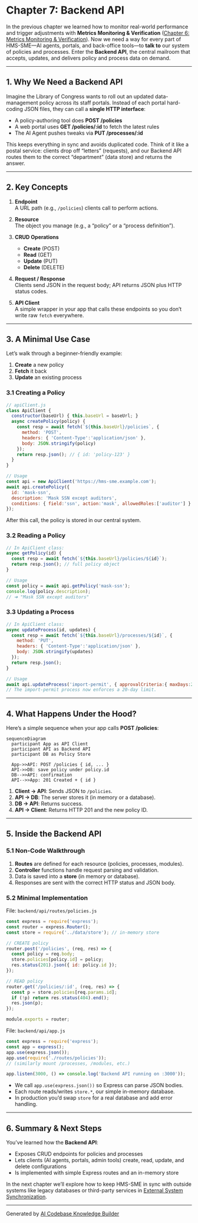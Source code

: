 # Chapter 7: Backend API

In the previous chapter we learned how to monitor real-world performance and trigger adjustments with **Metrics Monitoring & Verification** ([Chapter 6: Metrics Monitoring & Verification](06_metrics_monitoring___verification_.md)). Now we need a way for every part of HMS-SME—AI agents, portals, and back-office tools—to **talk to** our system of policies and processes. Enter the **Backend API**, the central mailroom that accepts, updates, and delivers policy and process data on demand.

---

## 1. Why We Need a Backend API

Imagine the Library of Congress wants to roll out an updated data-management policy across its staff portals. Instead of each portal hard-coding JSON files, they can call a **single HTTP interface**:

- A policy-authoring tool does **POST /policies**  
- A web portal uses **GET /policies/:id** to fetch the latest rules  
- The AI Agent pushes tweaks via **PUT /processes/:id**  

This keeps everything in sync and avoids duplicated code.  Think of it like a postal service: clients drop off “letters” (requests), and our Backend API routes them to the correct “department” (data store) and returns the answer.

---

## 2. Key Concepts

1. **Endpoint**  
   A URL path (e.g., `/policies`) clients call to perform actions.

2. **Resource**  
   The object you manage (e.g., a “policy” or a “process definition”).

3. **CRUD Operations**  
   - **Create** (POST)  
   - **Read**   (GET)  
   - **Update** (PUT)  
   - **Delete** (DELETE)

4. **Request / Response**  
   Clients send JSON in the request body; API returns JSON plus HTTP status codes.

5. **API Client**  
   A simple wrapper in your app that calls these endpoints so you don’t write raw `fetch` everywhere.

---

## 3. A Minimal Use Case

Let’s walk through a beginner-friendly example:

1. **Create** a new policy  
2. **Fetch** it back  
3. **Update** an existing process  

### 3.1 Creating a Policy

```javascript
// apiClient.js
class ApiClient {
  constructor(baseUrl) { this.baseUrl = baseUrl; }
  async createPolicy(policy) {
    const resp = await fetch(`${this.baseUrl}/policies`, {
      method: 'POST',
      headers: { 'Content-Type':'application/json' },
      body: JSON.stringify(policy)
    });
    return resp.json(); // { id: 'policy-123' }
  }
}

// Usage
const api = new ApiClient('https://hms-sme.example.com');
await api.createPolicy({
  id: 'mask-ssn',
  description: 'Mask SSN except auditors',
  conditions: { field:'ssn', action:'mask', allowedRoles:['auditor'] }
});
```

After this call, the policy is stored in our central system.

### 3.2 Reading a Policy

```javascript
// In ApiClient class:
async getPolicy(id) {
  const resp = await fetch(`${this.baseUrl}/policies/${id}`);
  return resp.json(); // full policy object
}

// Usage
const policy = await api.getPolicy('mask-ssn');
console.log(policy.description);
// ➔ "Mask SSN except auditors"
```

### 3.3 Updating a Process

```javascript
// In ApiClient class:
async updateProcess(id, updates) {
  const resp = await fetch(`${this.baseUrl}/processes/${id}`, {
    method: 'PUT',
    headers: { 'Content-Type':'application/json' },
    body: JSON.stringify(updates)
  });
  return resp.json();
}

// Usage
await api.updateProcess('import-permit', { approvalCriteria:{ maxDays:20 }});
// The import-permit process now enforces a 20-day limit.
```

---

## 4. What Happens Under the Hood?

Here’s a simple sequence when your app calls **POST /policies**:

```mermaid
sequenceDiagram
  participant App as API Client
  participant API as Backend API
  participant DB as Policy Store

  App->>API: POST /policies { id, ... }
  API->>DB: save policy under policy.id
  DB-->>API: confirmation
  API-->>App: 201 Created + { id }
```

1. **Client → API**: Sends JSON to `/policies`.  
2. **API → DB**: The server stores it (in memory or a database).  
3. **DB → API**: Returns success.  
4. **API → Client**: Returns HTTP 201 and the new policy ID.

---

## 5. Inside the Backend API

### 5.1 Non-Code Walkthrough

1. **Routes** are defined for each resource (policies, processes, modules).  
2. **Controller** functions handle request parsing and validation.  
3. Data is saved into a **store** (in memory or database).  
4. Responses are sent with the correct HTTP status and JSON body.

### 5.2 Minimal Implementation

File: `backend/api/routes/policies.js`

```javascript
const express = require('express');
const router = express.Router();
const store = require('../data/store'); // in-memory store

// CREATE policy
router.post('/policies', (req, res) => {
  const policy = req.body;
  store.policies[policy.id] = policy;
  res.status(201).json({ id: policy.id });
});

// READ policy
router.get('/policies/:id', (req, res) => {
  const p = store.policies[req.params.id];
  if (!p) return res.status(404).end();
  res.json(p);
});

module.exports = router;
```

File: `backend/api/app.js`

```javascript
const express = require('express');
const app = express();
app.use(express.json());
app.use(require('./routes/policies'));
// (similarly mount /processes, /modules, etc.)

app.listen(3000, () => console.log('Backend API running on :3000'));
```

- We call `app.use(express.json())` so Express can parse JSON bodies.  
- Each route reads/writes `store.*`, our simple in-memory database.  
- In production you’d swap `store` for a real database and add error handling.

---

## 6. Summary & Next Steps

You’ve learned how the **Backend API**:

- Exposes CRUD endpoints for policies and processes  
- Lets clients (AI agents, portals, admin tools) create, read, update, and delete configurations  
- Is implemented with simple Express routes and an in-memory store  

In the next chapter we’ll explore how to keep HMS-SME in sync with outside systems like legacy databases or third-party services in [External System Synchronization](08_external_system_synchronization_.md).

---

Generated by [AI Codebase Knowledge Builder](https://github.com/The-Pocket/Tutorial-Codebase-Knowledge)